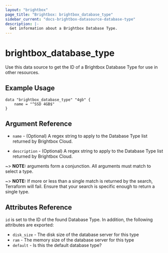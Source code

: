 ```yaml
---
layout: "brightbox"
page_title: "Brightbox: brightbox_database_type"
sidebar_current: "docs-brightbox-datasource-database-type"
description: |-
  Get information about a Brightbox Database Type.
---
```


# brightbox\_database\_type

Use this data source to get the ID of a Brightbox Database Type for use in other
resources.

## Example Usage

```hcl
data "brightbox_database_type" "4gb" {
	name = "^SSD 4GB$"
}
```

## Argument Reference

* `name` - (Optional) A regex string to apply to the Database Type list returned
by Brightbox Cloud.

* `description` - (Optional) A regex string to apply to the Database Type list
returned by Brightbox Cloud.

~> **NOTE:** arguments form a conjunction. All arguments must match to
select a type.

~> **NOTE:** If more or less than a single match is returned by the
search, Terraform will fail. Ensure that your search is specific enough
to return a single type.

## Attributes Reference

`id` is set to the ID of the found Database Type. In addition, the
following attributes are exported:

* `disk_size` - The disk size of the database server for this type
* `ram` - The memory size of the database server for this type
* `default` - Is this the default database type?
